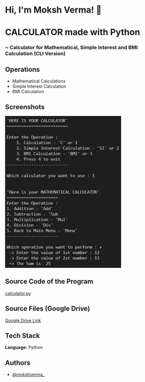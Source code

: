 
# Hi, I'm Moksh Verma! 👋


# CALCULATOR made with Python

### ~ Calculator for Mathematical, Simple Interest and BMI Calculation (CLI Version)


## Operations

- Mathematical Calculations
- Simple Interest Calculation
- BMI Calculation


## Screenshots

![Program Working](https://github.com/mokshverma-dev/calculator/blob/main/screenshot.png)

##  Source Code of the Program

[calculator.py](https://github.com/mokshverma-dev/calculator/blob/main/calculator.py)

##  Source Files (Google Drive)

[Google Drive Link](https://drive.google.com/drive/folders/1d7WnbPCzzm3OTugJGuEN8U5ITr8BmCPj?usp=share_link)

## Tech Stack

**Language:** Python


## Authors

- [@mokshverma_](https://www.instagram.com/mokshverma_/)

